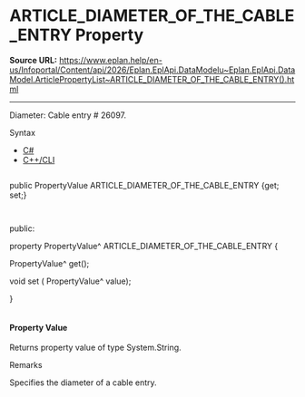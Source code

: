# ARTICLE_DIAMETER_OF_THE_CABLE_ENTRY Property

**Source URL:** https://www.eplan.help/en-us/Infoportal/Content/api/2026/Eplan.EplApi.DataModelu~Eplan.EplApi.DataModel.ArticlePropertyList~ARTICLE_DIAMETER_OF_THE_CABLE_ENTRY().html

---

Diameter: Cable entry # 26097.

Syntax

- [C#](#i-syntax-CS)
- [C++/CLI](#i-syntax-CPP2005)

```
```
public PropertyValue ARTICLE_DIAMETER_OF_THE_CABLE_ENTRY {get; set;}
```
```

```
```
public:

property PropertyValue^ ARTICLE_DIAMETER_OF_THE_CABLE_ENTRY {

   PropertyValue^ get();

   void set (    PropertyValue^ value);

}
```
```

#### Property Value

Returns property value of type System.String.

Remarks

Specifies the diameter of a cable entry.
